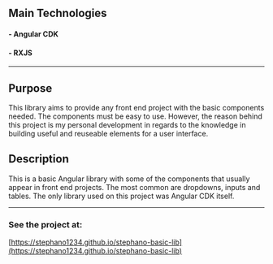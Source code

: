 ## Main Technologies
#### - Angular CDK
#### - RXJS
***
## Purpose
This library aims to provide any front end project with the basic components needed. The components must be easy to use. However, the reason behind this project is my personal development in regards to the knowledge in building useful and reuseable elements for a user interface.
## Description
This is a basic Angular library with some of the components that usually appear in front end projects. The most common are dropdowns, inputs and tables. The only library used on this project was Angular CDK itself.
***
### See the project at:
[https://stephano1234.github.io/stephano-basic-lib](https://stephano1234.github.io/stephano-basic-lib)
